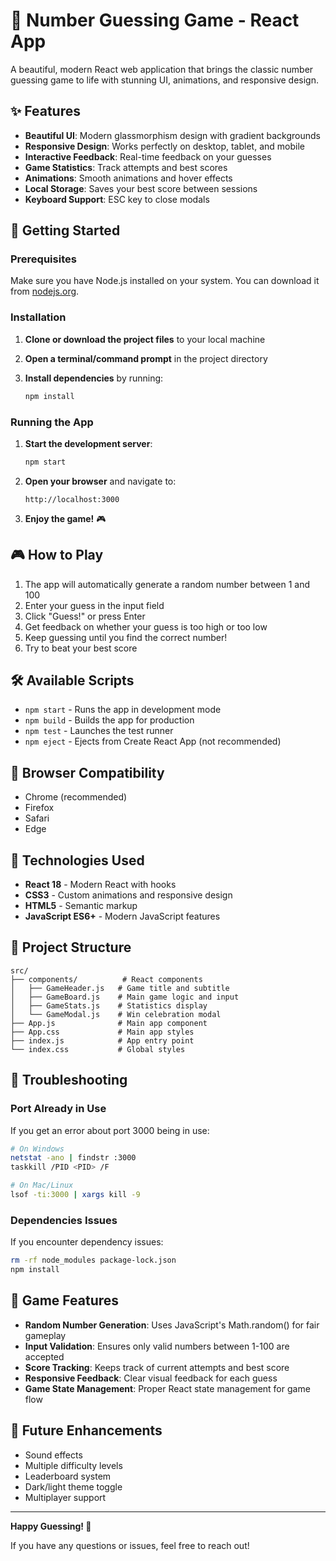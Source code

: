 # 🎯 Number Guessing Game - React App

A beautiful, modern React web application that brings the classic number guessing game to life with stunning UI, animations, and responsive design.

## ✨ Features

- **Beautiful UI**: Modern glassmorphism design with gradient backgrounds
- **Responsive Design**: Works perfectly on desktop, tablet, and mobile
- **Interactive Feedback**: Real-time feedback on your guesses
- **Game Statistics**: Track attempts and best scores
- **Animations**: Smooth animations and hover effects
- **Local Storage**: Saves your best score between sessions
- **Keyboard Support**: ESC key to close modals

## 🚀 Getting Started

### Prerequisites

Make sure you have Node.js installed on your system. You can download it from [nodejs.org](https://nodejs.org/).

### Installation

1. **Clone or download the project files** to your local machine

2. **Open a terminal/command prompt** in the project directory

3. **Install dependencies** by running:
   ```bash
   npm install
   ```

### Running the App

1. **Start the development server**:
   ```bash
   npm start
   ```

2. **Open your browser** and navigate to:
   ```
   http://localhost:3000
   ```

3. **Enjoy the game!** 🎮

## 🎮 How to Play

1. The app will automatically generate a random number between 1 and 100
2. Enter your guess in the input field
3. Click "Guess!" or press Enter
4. Get feedback on whether your guess is too high or too low
5. Keep guessing until you find the correct number!
6. Try to beat your best score

## 🛠️ Available Scripts

- `npm start` - Runs the app in development mode
- `npm build` - Builds the app for production
- `npm test` - Launches the test runner
- `npm eject` - Ejects from Create React App (not recommended)

## 📱 Browser Compatibility

- Chrome (recommended)
- Firefox
- Safari
- Edge

## 🎨 Technologies Used

- **React 18** - Modern React with hooks
- **CSS3** - Custom animations and responsive design
- **HTML5** - Semantic markup
- **JavaScript ES6+** - Modern JavaScript features

## 📁 Project Structure

```
src/
├── components/          # React components
│   ├── GameHeader.js   # Game title and subtitle
│   ├── GameBoard.js    # Main game logic and input
│   ├── GameStats.js    # Statistics display
│   └── GameModal.js    # Win celebration modal
├── App.js              # Main app component
├── App.css             # Main app styles
├── index.js            # App entry point
└── index.css           # Global styles
```

## 🔧 Troubleshooting

### Port Already in Use
If you get an error about port 3000 being in use:
```bash
# On Windows
netstat -ano | findstr :3000
taskkill /PID <PID> /F

# On Mac/Linux
lsof -ti:3000 | xargs kill -9
```

### Dependencies Issues
If you encounter dependency issues:
```bash
rm -rf node_modules package-lock.json
npm install
```

## 🎯 Game Features

- **Random Number Generation**: Uses JavaScript's Math.random() for fair gameplay
- **Input Validation**: Ensures only valid numbers between 1-100 are accepted
- **Score Tracking**: Keeps track of current attempts and best score
- **Responsive Feedback**: Clear visual feedback for each guess
- **Game State Management**: Proper React state management for game flow

## 🌟 Future Enhancements

- Sound effects
- Multiple difficulty levels
- Leaderboard system
- Dark/light theme toggle
- Multiplayer support

---

**Happy Guessing! 🎉**

If you have any questions or issues, feel free to reach out!

